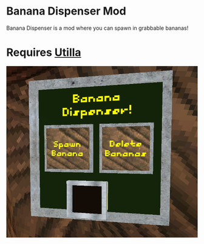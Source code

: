 # Banana Dispenser Mod
Banana Dispenser is a mod where you can spawn in grabbable bananas!
# Requires [Utilla](https://github.com/legoandmars/Utilla)
![Showcase Image](/Images/ShowcaseImage.png)
